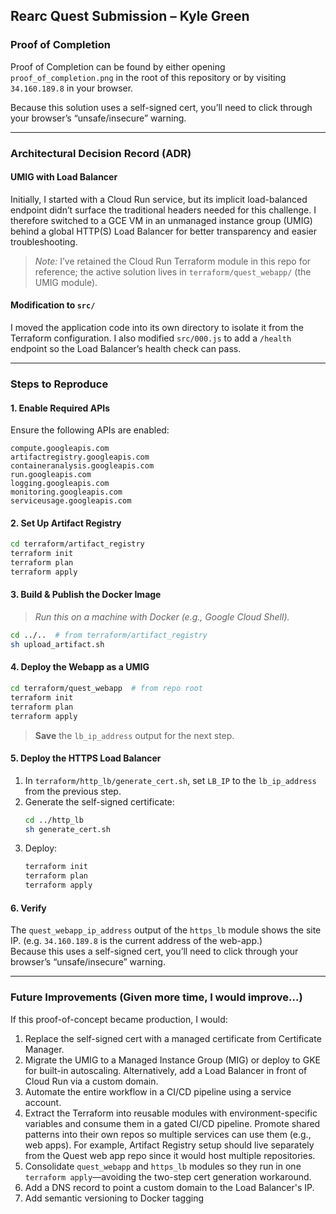 ## Rearc Quest Submission – Kyle Green

### Proof of Completion
Proof of Completion can be found by either opening `proof_of_completion.png` in the root of this repository or by visiting `34.160.189.8` in your browser.

Because this solution uses a self-signed cert, you’ll need to click through your browser’s “unsafe/insecure” warning.

---

### Architectural Decision Record (ADR)

#### UMIG with Load Balancer

Initially, I started with a Cloud Run service, but its implicit load-balanced endpoint didn’t surface the traditional headers needed for this challenge. I therefore switched to a GCE VM in an unmanaged instance group (UMIG) behind a global HTTP(S) Load Balancer for better transparency and easier troubleshooting.  
> *Note:* I’ve retained the Cloud Run Terraform module in this repo for reference; the active solution lives in `terraform/quest_webapp/` (the UMIG module).

#### Modification to `src/`

I moved the application code into its own directory to isolate it from the Terraform configuration. I also modified `src/000.js` to add a `/health` endpoint so the Load Balancer’s health check can pass.

---

### Steps to Reproduce

#### 1. Enable Required APIs  
Ensure the following APIs are enabled:
```
compute.googleapis.com
artifactregistry.googleapis.com
containeranalysis.googleapis.com
run.googleapis.com
logging.googleapis.com
monitoring.googleapis.com
serviceusage.googleapis.com
```

#### 2. Set Up Artifact Registry  
```bash
cd terraform/artifact_registry
terraform init
terraform plan
terraform apply
```

#### 3. Build & Publish the Docker Image  
> *Run this on a machine with Docker (e.g., Google Cloud Shell).*  
```bash
cd ../..  # from terraform/artifact_registry
sh upload_artifact.sh
```

#### 4. Deploy the Webapp as a UMIG  
```bash
cd terraform/quest_webapp  # from repo root
terraform init
terraform plan
terraform apply
```
> **Save** the `lb_ip_address` output for the next step.

#### 5. Deploy the HTTPS Load Balancer  
1. In `terraform/http_lb/generate_cert.sh`, set `LB_IP` to the `lb_ip_address` from the previous step.  
2. Generate the self-signed certificate:
   ```bash
   cd ../http_lb
   sh generate_cert.sh
   ```
3. Deploy:
   ```bash
   terraform init
   terraform plan
   terraform apply
   ```

#### 6. Verify  
The `quest_webapp_ip_address` output of the `https_lb` module shows the site IP. (e.g. `34.160.189.8` is the current address of the web-app.)  
Because this uses a self-signed cert, you’ll need to click through your browser’s “unsafe/insecure” warning.

---

### Future Improvements (Given more time, I would improve...)

If this proof-of-concept became production, I would:

1. Replace the self-signed cert with a managed certificate from Certificate Manager.  
2. Migrate the UMIG to a Managed Instance Group (MIG) or deploy to GKE for built-in autoscaling. Alternatively, add a Load Balancer in front of Cloud Run via a custom domain.  
3. Automate the entire workflow in a CI/CD pipeline using a service account.
4. Extract the Terraform into reusable modules with environment-specific variables and consume them in a gated CI/CD pipeline. Promote shared patterns into their own repos so multiple services can use them (e.g., web apps). For example, Artifact Registry setup should live separately from the Quest web app repo since it would host multiple repositories.
5. Consolidate `quest_webapp` and `https_lb` modules so they run in one `terraform apply`—avoiding the two-step cert generation workaround.
6. Add a DNS record to point a custom domain to the Load Balancer's IP.
7. Add semantic versioning to Docker tagging

